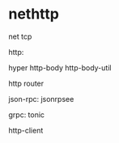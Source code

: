 # nethttp

net tcp

http: 

hyper
http-body
http-body-util

http router

json-rpc:
jsonrpsee

grpc: tonic

http-client